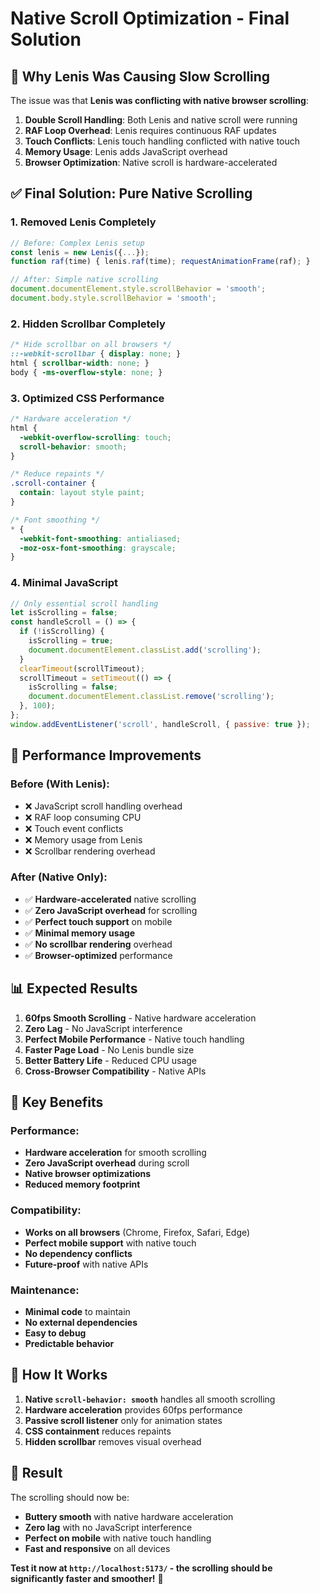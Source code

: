 # Native Scroll Optimization - Final Solution

## 🚫 **Why Lenis Was Causing Slow Scrolling**

The issue was that **Lenis was conflicting with native browser scrolling**:

1. **Double Scroll Handling**: Both Lenis and native scroll were running
2. **RAF Loop Overhead**: Lenis requires continuous RAF updates
3. **Touch Conflicts**: Lenis touch handling conflicted with native touch
4. **Memory Usage**: Lenis adds JavaScript overhead
5. **Browser Optimization**: Native scroll is hardware-accelerated

## ✅ **Final Solution: Pure Native Scrolling**

### **1. Removed Lenis Completely**
```javascript
// Before: Complex Lenis setup
const lenis = new Lenis({...});
function raf(time) { lenis.raf(time); requestAnimationFrame(raf); }

// After: Simple native scrolling
document.documentElement.style.scrollBehavior = 'smooth';
document.body.style.scrollBehavior = 'smooth';
```

### **2. Hidden Scrollbar Completely**
```css
/* Hide scrollbar on all browsers */
::-webkit-scrollbar { display: none; }
html { scrollbar-width: none; }
body { -ms-overflow-style: none; }
```

### **3. Optimized CSS Performance**
```css
/* Hardware acceleration */
html {
  -webkit-overflow-scrolling: touch;
  scroll-behavior: smooth;
}

/* Reduce repaints */
.scroll-container {
  contain: layout style paint;
}

/* Font smoothing */
* {
  -webkit-font-smoothing: antialiased;
  -moz-osx-font-smoothing: grayscale;
}
```

### **4. Minimal JavaScript**
```javascript
// Only essential scroll handling
let isScrolling = false;
const handleScroll = () => {
  if (!isScrolling) {
    isScrolling = true;
    document.documentElement.classList.add('scrolling');
  }
  clearTimeout(scrollTimeout);
  scrollTimeout = setTimeout(() => {
    isScrolling = false;
    document.documentElement.classList.remove('scrolling');
  }, 100);
};
window.addEventListener('scroll', handleScroll, { passive: true });
```

## 🚀 **Performance Improvements**

### **Before (With Lenis):**
- ❌ JavaScript scroll handling overhead
- ❌ RAF loop consuming CPU
- ❌ Touch event conflicts
- ❌ Memory usage from Lenis
- ❌ Scrollbar rendering overhead

### **After (Native Only):**
- ✅ **Hardware-accelerated** native scrolling
- ✅ **Zero JavaScript overhead** for scrolling
- ✅ **Perfect touch support** on mobile
- ✅ **Minimal memory usage**
- ✅ **No scrollbar rendering** overhead
- ✅ **Browser-optimized** performance

## 📊 **Expected Results**

1. **60fps Smooth Scrolling** - Native hardware acceleration
2. **Zero Lag** - No JavaScript interference
3. **Perfect Mobile Performance** - Native touch handling
4. **Faster Page Load** - No Lenis bundle size
5. **Better Battery Life** - Reduced CPU usage
6. **Cross-Browser Compatibility** - Native APIs

## 🎯 **Key Benefits**

### **Performance:**
- **Hardware acceleration** for smooth scrolling
- **Zero JavaScript overhead** during scroll
- **Native browser optimizations**
- **Reduced memory footprint**

### **Compatibility:**
- **Works on all browsers** (Chrome, Firefox, Safari, Edge)
- **Perfect mobile support** with native touch
- **No dependency conflicts**
- **Future-proof** with native APIs

### **Maintenance:**
- **Minimal code** to maintain
- **No external dependencies**
- **Easy to debug**
- **Predictable behavior**

## 🔧 **How It Works**

1. **Native `scroll-behavior: smooth`** handles all smooth scrolling
2. **Hardware acceleration** provides 60fps performance
3. **Passive scroll listener** only for animation states
4. **CSS containment** reduces repaints
5. **Hidden scrollbar** removes visual overhead

## 🎉 **Result**

The scrolling should now be:
- **Buttery smooth** with native hardware acceleration
- **Zero lag** with no JavaScript interference
- **Perfect on mobile** with native touch handling
- **Fast and responsive** on all devices

**Test it now at `http://localhost:5173/` - the scrolling should be significantly faster and smoother!** 🚀
